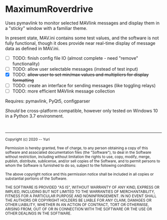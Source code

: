 # MaximumRoverdrive

Uses pymavlink to monitor selected MAVlink messages and display them in a "sticky" window with a familiar theme.

In present state, MAV.ini contains some test values, and the software is not fully functional, though it does provide near real-time display of message data as defined in MAV.ini.

- [ ] TODO: finish config file IO (almost complete - need "remove" functionality)
- [ ] TODO: allow user selectable messages (instead of test input)
- [x] TODO: ~~allow user to set min/max values and multipliers for display formatting~~
- [ ] TODO: create an interface for sending messages (like toggling relays)
- [ ] TODO: more efficient MAVlink message collection

Requires: pymavlink, PyQt5, configparser

_Should_ be cross-platform compatible, however only tested on Windows 10 in a Python 3.7 environment.

<br><hr>
<sup>Copyright (c) 2020 -- Yuri
<br><br>
Permission is hereby granted, free of charge, to any person obtaining a copy
of this software and associated documentation files (the "Software"), to deal
in the Software without restriction, including without limitation the rights
to use, copy, modify, merge, publish, distribute, sublicense, and/or sell
copies of the Software, and to permit persons to whom the Software is
furnished to do so, subject to the following conditions:
<br><br>
The above copyright notice and this permission notice shall be included in all
copies or substantial portions of the Software.
<br><br>
THE SOFTWARE IS PROVIDED "AS IS", WITHOUT WARRANTY OF ANY KIND, EXPRESS OR
IMPLIED, INCLUDING BUT NOT LIMITED TO THE WARRANTIES OF MERCHANTABILITY,
FITNESS FOR A PARTICULAR PURPOSE AND NONINFRINGEMENT. IN NO EVENT SHALL THE
AUTHORS OR COPYRIGHT HOLDERS BE LIABLE FOR ANY CLAIM, DAMAGES OR OTHER
LIABILITY, WHETHER IN AN ACTION OF CONTRACT, TORT OR OTHERWISE, ARISING FROM,
OUT OF OR IN CONNECTION WITH THE SOFTWARE OR THE USE OR OTHER DEALINGS IN THE
SOFTWARE.</sup>